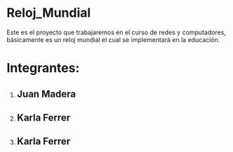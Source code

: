 # Reloj_Mundial
Este es el proyecto que trabajaremos en el curso de redes y computadores, básicamente es un reloj mundial el cual se implementará en la educación. 
# Integrantes:
1. ## **Juan Madera**
2. ## **Karla Ferrer**
2. ## **Karla Ferrer**